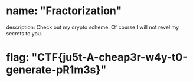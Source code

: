 # name: "Fractorization"

description: Check out my crypto scheme. Of course I will not revel my secrets to you.

# flag: "CTF{ju5t-A-cheap3r-w4y-t0-generate-pR1m3s}"
